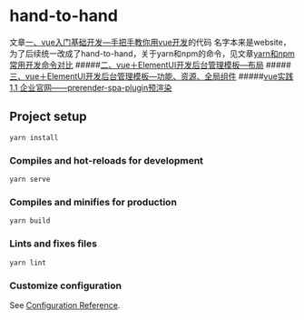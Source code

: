 # hand-to-hand
文章[一、vue入门基础开发—手把手教你用vue开发](https://www.jianshu.com/p/4d9b2183601d)的代码
名字本来是website，为了后续统一改成了hand-to-hand，关于yarn和npm的命令，见文章[yarn和npm常用开发命令对比](https://www.jianshu.com/p/a75a7bb10791)
#####[二、vue＋ElementUI开发后台管理模板—布局](https://www.jianshu.com/p/ec2e64acb5da)
#####[三、vue＋ElementUI开发后台管理模板—功能、资源、全局组件](https://www.jianshu.com/p/8ab72e99d46d)
#####[vue实践1.1 企业官网——prerender-spa-plugin预渲染](https://www.jianshu.com/p/f3f0e480ba86)
## Project setup
```
yarn install
```

### Compiles and hot-reloads for development
```
yarn serve
```

### Compiles and minifies for production
```
yarn build
```

### Lints and fixes files
```
yarn lint
```

### Customize configuration
See [Configuration Reference](https://cli.vuejs.org/config/).
